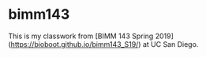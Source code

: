 # bimm143

This is my classwork from [BIMM 143 Spring 2019] (https://bioboot.github.io/bimm143_S19/) at UC San Diego.
